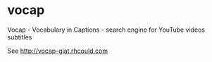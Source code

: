 # vocap
Vocap - Vocabulary in Captions - search engine for YouTube videos subtitles

See http://vocap-giat.rhcould.com
